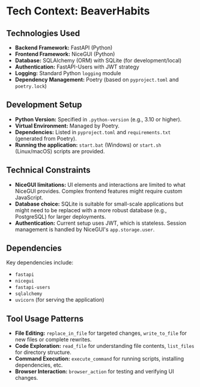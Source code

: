 # Tech Context: BeaverHabits

## Technologies Used

-   **Backend Framework:** FastAPI (Python)
-   **Frontend Framework:** NiceGUI (Python)
-   **Database:** SQLAlchemy (ORM) with SQLite (for development/local)
-   **Authentication:** FastAPI-Users with JWT strategy
-   **Logging:** Standard Python `logging` module
-   **Dependency Management:** Poetry (based on `pyproject.toml` and `poetry.lock`)

## Development Setup

-   **Python Version:** Specified in `.python-version` (e.g., 3.10 or higher).
-   **Virtual Environment:** Managed by Poetry.
-   **Dependencies:** Listed in `pyproject.toml` and `requirements.txt` (generated from Poetry).
-   **Running the application:** `start.bat` (Windows) or `start.sh` (Linux/macOS) scripts are provided.

## Technical Constraints

-   **NiceGUI limitations:** UI elements and interactions are limited to what NiceGUI provides. Complex frontend features might require custom JavaScript.
-   **Database choice:** SQLite is suitable for small-scale applications but might need to be replaced with a more robust database (e.g., PostgreSQL) for larger deployments.
-   **Authentication:** Current setup uses JWT, which is stateless. Session management is handled by NiceGUI's `app.storage.user`.

## Dependencies

Key dependencies include:

-   `fastapi`
-   `nicegui`
-   `fastapi-users`
-   `sqlalchemy`
-   `uvicorn` (for serving the application)

## Tool Usage Patterns

-   **File Editing:** `replace_in_file` for targeted changes, `write_to_file` for new files or complete rewrites.
-   **Code Exploration:** `read_file` for understanding file contents, `list_files` for directory structure.
-   **Command Execution:** `execute_command` for running scripts, installing dependencies, etc.
-   **Browser Interaction:** `browser_action` for testing and verifying UI changes.
